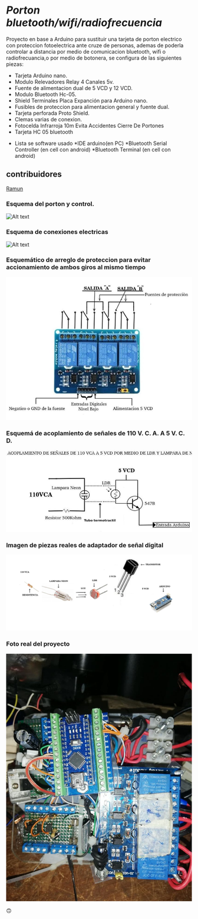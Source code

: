 # _Porton bluetooth/wifi/radiofrecuencia_ 


Proyecto en base a Arduino para sustituir una tarjeta de porton electrico con proteccion fotoelectrica ante cruze de personas, ademas de poderla controlar a distancia por medio de comunicacion bluetooth, wifi o radiofrecuancia,o por medio de botonera, se configura de las siguientes piezas:

 - Tarjeta Arduino nano.
 - Modulo Relevadores Relay 4 Canales 5v.
 - Fuente de alimentacion dual de 5 VCD y 12 VCD.
 - Modulo Bluetooth Hc-05.
 - Shield Terminales Placa Expanción para Arduino nano.
 - Fusibles de proteccion para alimentacion general y fuente dual.
 - Tarjeta perforada Proto Shield.
 - Clemas varias de conexion.
 - Fotocelda Infrarroja 10m Evita Accidentes Cierre De Portones
 - Tarjeta HC 05 bluetooth

* Lista se software usado
  *IDE arduino(en PC) 
  *Bluetooth Serial Controller (en cell con android) 
  *Bluetooth Terminal (en cell con android)

## contribuidores
[Ramun](https://github.com/ramun9533)

### Esquema del porton y control.

![Alt text]( https://github.com/ramun9533/Porton/blob/master/Porton_electrico/Untitled%20Sketc_esquem%C3%A1tico.jpg)

### Esquema de conexiones electricas

 
![Alt text](https://github.com/ramun9533/Porton/blob/master/Porton_electrico/Circuito_esquem%C3%A1tico.jpg)

### Esquemático de arreglo de proteccion para evitar accionamiento de ambos giros al mismo tiempo

  ![Alt text](   https://github.com/ramun9533/Porton/blob/master/Porton_electrico/Detalle_de_tarjeta_de_relevadores.jpg) 

### Esquemá de acoplamiento de señales de 110 V. C. A. A 5 V. C. D. 

![Alt text](     https://github.com/ramun9533/Porton/blob/master/Porton_electrico/Circuito%20adaptador_de_110VCA_a%20_5_VCD.jpg) 

### Imagen de piezas reales de adaptador de señal digital

![Alt text](  https://github.com/ramun9533/Porton/blob/master/Porton_electrico/Piezas_reales_de_adaptador_de_voltaje.jpg) 


### Foto real del proyecto

![Alt text](    https://github.com/ramun9533/Porton/blob/master/Porton_electrico/Foto_reall.jpg) 


:upside_down_face:	

